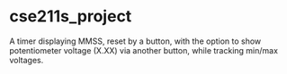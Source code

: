 # cse211s_project
A timer displaying MMSS, reset by a button, with the option to show potentiometer voltage (X.XX) via another button, while tracking min/max voltages.
